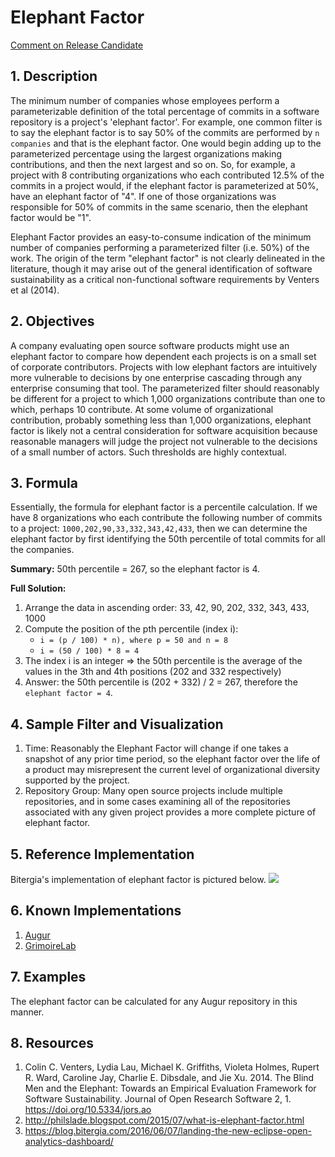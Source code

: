 # Elephant Factor

[Comment on Release Candidate](https://github.com/chaoss/wg-risk/issues/15)

## 1. Description
The minimum number of companies whose employees perform a parameterizable definition of the total percentage of commits in a software repository is a project's 'elephant factor'. For example, one common filter is to say the elephant factor is to say 50% of the commits are performed by `n companies` and that is the elephant factor. One would begin adding up to the parameterized percentage using the largest organizations making contributions, and then the next largest and so on. So, for example, a project with 8 contributing organizations who each contributed 12.5% of the commits in a project would, if the elephant factor is parameterized at 50%, have an elephant factor of "4". If one of those organizations was responsible for 50% of commits in the same scenario, then the elephant factor would be "1".

Elephant Factor provides an easy-to-consume indication of the minimum number of companies performing a parameterized filter (i.e. 50%) of the work. The origin of the term "elephant factor" is not clearly delineated in the literature, though it may arise out of the general identification of software sustainability as a critical non-functional software requirements by Venters et al (2014).  

## 2. Objectives
A company evaluating open source software products might use an elephant factor to compare how dependent each projects is on a small set of corporate contributors. Projects with low elephant factors are intuitively more vulnerable to decisions by one enterprise cascading through any enterprise consuming that tool. The parameterized filter should reasonably be different for a project to which 1,000 organizations contribute than one to which, perhaps 10 contribute. At some volume of organizational contribution, probably something less than 1,000 organizations, elephant factor is likely not a central consideration for software acquisition because reasonable managers will judge the project not vulnerable to the decisions of a small number of actors. Such thresholds are highly contextual.

## 3. Formula
Essentially, the formula for elephant factor is a percentile calculation. If we have 8 organizations who each contribute the following number of commits to a project: `1000,202,90,33,332,343,42,433`, then we can determine the elephant factor by first identifying the 50th percentile of total commits for all the companies.

**Summary:** 50th percentile = 267, so the elephant factor is 4.

**Full Solution:**
1. Arrange the data in ascending order: 33, 42, 90, 202, 332, 343, 433, 1000
2. Compute the position of the pth percentile (index i):
   -  `i = (p / 100) * n), where p = 50 and n = 8`
   -  `i = (50 / 100) * 8 = 4`
3. The index i is an integer ⇒ the 50th percentile is the average of the values in the 3th and 4th positions (202 and 332 respectively)
4. Answer: the 50th percentile is (202 + 332) / 2 = 267, therefore the `elephant factor = 4`.

## 4. Sample Filter and Visualization
1. Time: Reasonably the Elephant Factor will change if one takes a snapshot of any prior time period, so the elephant factor over the life of a product may misrepresent the current level of organizational diversity supported by the project.
2. Repository Group: Many open source projects include multiple repositories, and in some cases examining all of the repositories associated with any given project provides a more complete picture of elephant factor.

## 5. Reference Implementation
Bitergia's implementation of elephant factor is pictured below.
![](https://github.com/chaoss/wg-risk/blob/master/metrics/images/elephant_factor.png)

## 6. Known Implementations
1. [Augur](https://github.com/chaoss/augur)
2. [GrimoireLab](https://chaoss.github.io/grimoirelab)

## 7. Examples
The elephant factor can be calculated for any Augur repository in this manner.

## 8. Resources
1. Colin C. Venters, Lydia Lau, Michael K. Griffiths, Violeta Holmes, Rupert R. Ward, Caroline Jay, Charlie E. Dibsdale, and Jie Xu. 2014. The Blind Men and the Elephant: Towards an Empirical Evaluation Framework for Software Sustainability. Journal of Open Research Software 2, 1. https://doi.org/10.5334/jors.ao
2. http://philslade.blogspot.com/2015/07/what-is-elephant-factor.html
3. https://blog.bitergia.com/2016/06/07/landing-the-new-eclipse-open-analytics-dashboard/
